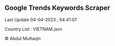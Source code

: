 

## Google Trends Keywords Scraper 
 
Last Update 04-04-2023 , 04:41:07

Country List :
VIETNAM.json



© Abdul Muttaqin 
